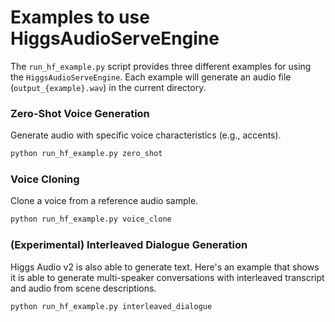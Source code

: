 # Examples to use HiggsAudioServeEngine

The `run_hf_example.py` script provides three different examples for using the `HiggsAudioServeEngine`. 
Each example will generate an audio file (`output_{example}.wav`) in the current directory.

### Zero-Shot Voice Generation
Generate audio with specific voice characteristics (e.g., accents).

```bash
python run_hf_example.py zero_shot
```

### Voice Cloning
Clone a voice from a reference audio sample.

```bash
python run_hf_example.py voice_clone
```

### (Experimental) Interleaved Dialogue Generation
Higgs Audio v2 is also able to generate text. Here's an example that shows it is able to generate multi-speaker conversations with interleaved transcript and audio from scene descriptions.

```bash
python run_hf_example.py interleaved_dialogue
```
